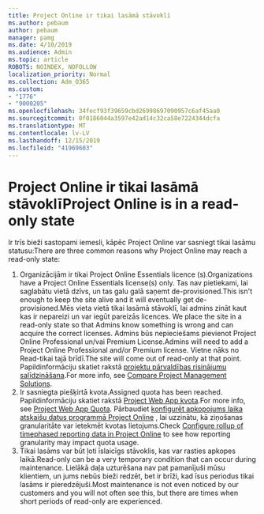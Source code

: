 ```yaml
---
title: Project Online ir tikai lasāmā stāvoklī
ms.author: pebaum
author: pebaum
manager: pamg
ms.date: 4/10/2019
ms.audience: Admin
ms.topic: article
ROBOTS: NOINDEX, NOFOLLOW
localization_priority: Normal
ms.collection: Adm_O365
ms.custom:
- "1776"
- "9000205"
ms.openlocfilehash: 34fecf93f39659cbd26998697090957c6af45aa0
ms.sourcegitcommit: 0f0186044a3597e42ad14c32ca58e7224344dcfa
ms.translationtype: MT
ms.contentlocale: lv-LV
ms.lasthandoff: 12/15/2019
ms.locfileid: "41969603"
---
```

# <a name="project-online-is-in-a-read-only-state"></a><span data-ttu-id="744a8-102">Project Online ir tikai lasāmā stāvoklī</span><span class="sxs-lookup"><span data-stu-id="744a8-102">Project Online is in a read-only state</span></span>

<span data-ttu-id="744a8-103">Ir trīs bieži sastopami iemesli, kāpēc Project Online var sasniegt tikai lasāmu statusu:</span><span class="sxs-lookup"><span data-stu-id="744a8-103">There are three common reasons why Project Online may reach a read-only state:</span></span>

1. <span data-ttu-id="744a8-104">Organizācijām ir tikai Project Online Essentials licence (s).</span><span class="sxs-lookup"><span data-stu-id="744a8-104">Organizations have a Project Online Essentials license(s) only.</span></span> <span data-ttu-id="744a8-105">Tas nav pietiekami, lai saglabātu vietā dzīvs, un tas galu galā saņemt de-provisioned.</span><span class="sxs-lookup"><span data-stu-id="744a8-105">This isn't enough to keep the site alive and it will eventually get de-provisioned.</span></span><span data-ttu-id="744a8-106">Mēs vieta vietā tikai lasāmā stāvoklī, lai admins zināt kaut kas ir nepareizi un var iegūt pareizās licences.</span><span class="sxs-lookup"><span data-stu-id="744a8-106"> We place the site in a read-only state so that Admins know something is wrong and can acquire the correct licenses.</span></span> <span data-ttu-id="744a8-107">Admins būs nepieciešams pievienot Project Online Professional un/vai Premium License.</span><span class="sxs-lookup"><span data-stu-id="744a8-107">Admins will need to add a Project Online Professional and/or Premium license.</span></span> <span data-ttu-id="744a8-108">Vietne nāks no Read-tikai tajā brīdī.</span><span class="sxs-lookup"><span data-stu-id="744a8-108">The site will come out of read-only at that point.</span></span> <span data-ttu-id="744a8-109">Papildinformāciju skatiet rakstā [projektu pārvaldības risinājumu salīdzināšana](https://products.office.com/project/compare-microsoft-project-management-software?tab=1).</span><span class="sxs-lookup"><span data-stu-id="744a8-109">For more info, see [Compare Project Management Solutions](https://products.office.com/project/compare-microsoft-project-management-software?tab=1).</span></span>
2. <span data-ttu-id="744a8-110">Ir sasniegta piešķirtā kvota.</span><span class="sxs-lookup"><span data-stu-id="744a8-110">Assigned quota has been reached.</span></span> <span data-ttu-id="744a8-111">Papildinformāciju skatiet rakstā [Project Web App kvota](https://docs.microsoft.com/projectonline/tune-project-online-performance#project-web-app-quota).</span><span class="sxs-lookup"><span data-stu-id="744a8-111">For more info, see [Project Web App Quota](https://docs.microsoft.com/projectonline/tune-project-online-performance#project-web-app-quota).</span></span> <span data-ttu-id="744a8-112">Pārbaudiet [konfigurēt apkopojums laika atskaišu datus programmā Project Online](https://docs.microsoft.com/ProjectOnline/configure-rollup-of-timephased-reporting-data-in-project-online?redirectSourcePath=%252fen-us%252farticle%252fConfigure-rollup-of-timephased-reporting-data-in-Project-Online-da8487fe-899e-4510-a264-e2ebc948928c) , lai uzzinātu, kā ziņošanas granularitāte var ietekmēt kvotas lietojums.</span><span class="sxs-lookup"><span data-stu-id="744a8-112">Check [Configure rollup of timephased reporting data in Project Online](https://docs.microsoft.com/ProjectOnline/configure-rollup-of-timephased-reporting-data-in-project-online?redirectSourcePath=%252fen-us%252farticle%252fConfigure-rollup-of-timephased-reporting-data-in-Project-Online-da8487fe-899e-4510-a264-e2ebc948928c) to see how reporting granularity may impact quota usage.</span></span>
3. <span data-ttu-id="744a8-113">Tikai lasāms var būt ļoti īslaicīgs stāvoklis, kas var rasties apkopes laikā.</span><span class="sxs-lookup"><span data-stu-id="744a8-113">Read-only can be a very temporary condition that can occur during maintenance.</span></span> <span data-ttu-id="744a8-114">Lielākā daļa uzturēšana nav pat pamanījuši mūsu klientiem, un jums nebūs bieži redzēt, bet ir brīži, kad īsus periodus tikai lasāms ir pieredzējuši.</span><span class="sxs-lookup"><span data-stu-id="744a8-114">Most maintenance is not even noticed by our customers and you will not often see this, but there are times when short periods of read-only are experienced.</span></span>
